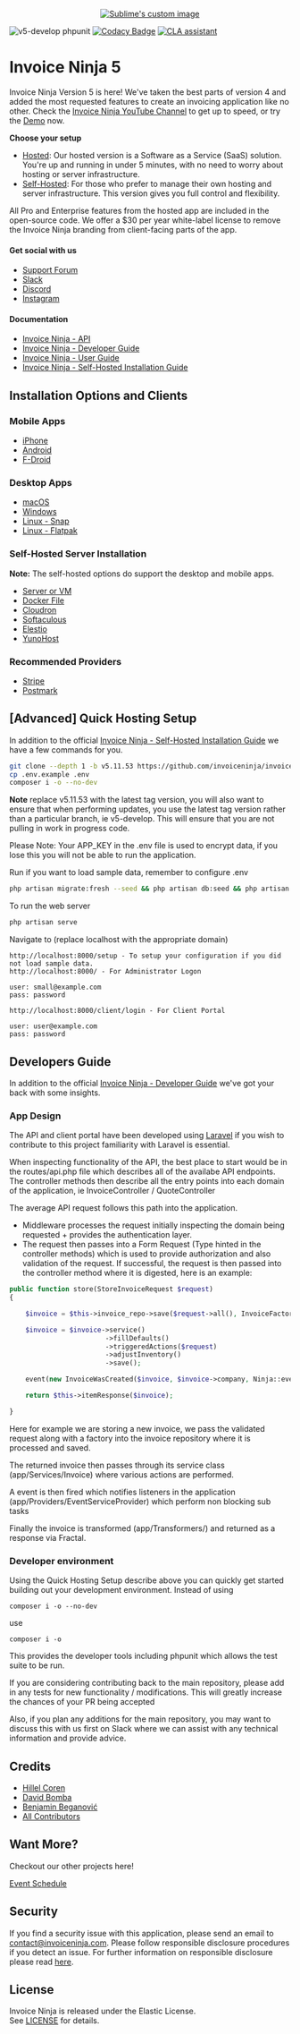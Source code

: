 <p align="center">
<a href ="https://www.youtube.com/watch?v=CxGxXiotv0I" target="_blank" title="Invoice Ninja Overview Video"><img src="https://raw.githubusercontent.com/hillelcoren/invoice-ninja/master/public/images/round_logo.png" alt="Sublime's custom image"/></a>
</p>

![v5-develop phpunit](https://github.com/invoiceninja/invoiceninja/workflows/phpunit/badge.svg?branch=v5-develop)
[![Codacy Badge](https://app.codacy.com/project/badge/Grade/d16c78aad8574466bf83232b513ef4fb)](https://www.codacy.com/gh/turbo124/invoiceninja/dashboard?utm_source=github.com&amp;utm_medium=referral&amp;utm_content=turbo124/invoiceninja&amp;utm_campaign=Badge_Grade)
<a href="https://cla-assistant.io/invoiceninja/invoiceninja"><img src="https://cla-assistant.io/readme/badge/invoiceninja/invoiceninja" alt="CLA assistant" /></a>

# Invoice Ninja 5

Invoice Ninja Version 5 is here! We've taken the best parts of version 4 and added the most requested features to create an invoicing application like no other. Check the [Invoice Ninja YouTube Channel](https://www.youtube.com/@appinvoiceninja) to get up to speed, or try the [Demo](https://react.invoicing.co/demo) now.

**Choose your setup**

- [Hosted](https://www.invoiceninja.com): Our hosted version is a Software as a Service (SaaS) solution. You're up and running in under 5 minutes, with no need to worry about hosting or server infrastructure.
- [Self-Hosted](https://www.invoiceninja.org): For those who prefer to manage their own hosting and server infrastructure. This version gives you full control and flexibility.

All Pro and Enterprise features from the hosted app are included in the open-source code. We offer a $30 per year white-label license to remove the Invoice Ninja branding from client-facing parts of the app.  

#### Get social with us

* [Support Forum](https://forum.invoiceninja.com)
* [Slack](http://slack.invoiceninja.com)
* [Discord](https://discord.gg/ZwEdtfCwXA)
* [Instagram](https://www.instagram.com/appinvoiceninja)

#### Documentation

* [Invoice Ninja - API](https://api-docs.invoicing.co/)
* [Invoice Ninja - Developer Guide](https://invoiceninja.github.io/en/developer-guide/)
* [Invoice Ninja - User Guide](https://invoiceninja.github.io/en/user-guide/)
* [Invoice Ninja - Self-Hosted Installation Guide](https://invoiceninja.github.io/en/self-host-installation/)

## Installation Options and Clients

### Mobile Apps
* [iPhone](https://apps.apple.com/app/id1503970375?platform=iphone)
* [Android](https://play.google.com/store/apps/details?id=com.invoiceninja.app)
* [F-Droid](https://f-droid.org/en/packages/com.invoiceninja.app)

### Desktop Apps
* [macOS](https://apps.apple.com/app/id1503970375?platform=mac)
* [Windows](https://microsoft.com/en-us/p/invoice-ninja/9n3f2bbcfdr6)
* [Linux - Snap](https://snapcraft.io/invoiceninja)
* [Linux - Flatpak](https://flathub.org/apps/com.invoiceninja.InvoiceNinja)

### Self-Hosted Server Installation 
**Note:** The self-hosted options do support the desktop and mobile apps.

* [Server or VM](https://invoiceninja.github.io/en/self-host-installation/)
* [Docker File](https://hub.docker.com/r/invoiceninja/invoiceninja/)
* [Cloudron](https://www.cloudron.io/store/com.invoiceninja.cloudronapp2.html)
* [Softaculous](https://www.softaculous.com/apps/ecommerce/Invoice_Ninja)
* [Elestio](https://elest.io/open-source/invoiceninja)
* [YunoHost](https://apps.yunohost.org/app/invoiceninja5)

### Recommended Providers
* [Stripe](https://stripe.com/)
* [Postmark](https://postmarkapp.com/)

## [Advanced] Quick Hosting Setup

In addition to the official [Invoice Ninja - Self-Hosted Installation Guide](https://invoiceninja.github.io/en/self-host-installation/) we have a few commands for you.

```sh
git clone --depth 1 -b v5.11.53 https://github.com/invoiceninja/invoiceninja.git
cp .env.example .env
composer i -o --no-dev
```

**Note** replace v5.11.53 with the latest tag version, you will also want to ensure that when performing updates, you use the latest tag version rather than a particular branch, ie v5-develop. This will ensure that you are not pulling in work in progress code.

Please Note: 
Your APP_KEY in the .env file is used to encrypt data, if you lose this you will not be able to run the application.

Run if you want to load sample data, remember to configure .env
```sh
php artisan migrate:fresh --seed && php artisan db:seed && php artisan ninja:create-test-data
```

To run the web server
```sh
php artisan serve 
```

Navigate to (replace localhost with the appropriate domain)
```
http://localhost:8000/setup - To setup your configuration if you did not load sample data.
http://localhost:8000/ - For Administrator Logon

user: small@example.com
pass: password

http://localhost:8000/client/login - For Client Portal

user: user@example.com
pass: password
```
## Developers Guide

In addition to the official [Invoice Ninja - Developer Guide](https://invoiceninja.github.io/en/developer-guide/) we've got your back with some insights.

### App Design

The API and client portal have been developed using [Laravel](https://laravel.com) if you wish to contribute to this project familiarity with Laravel is essential.

When inspecting functionality of the API, the best place to start would be in the routes/api.php file which describes all of the availabe API endpoints. The controller methods then describe all the entry points into each domain of the application, ie InvoiceController / QuoteController

The average API request follows this path into the application.

* Middleware processes the request initially inspecting the domain being requested + provides the authentication layer.
* The request then passes into a Form Request (Type hinted in the controller methods) which is used to provide authorization and also validation of the request. If successful, the request is then passed into the controller method where it is digested, here is an example:

```php
public function store(StoreInvoiceRequest $request)
{

    $invoice = $this->invoice_repo->save($request->all(), InvoiceFactory::create(auth()->user()->company()->id, auth()->user()->id));

    $invoice = $invoice->service()
                        ->fillDefaults()
                        ->triggeredActions($request)
                        ->adjustInventory()
                        ->save();

    event(new InvoiceWasCreated($invoice, $invoice->company, Ninja::eventVars(auth()->user() ? auth()->user()->id : null)));

    return $this->itemResponse($invoice);

}
```

Here for example we are storing a new invoice, we pass the validated request along with a factory into the invoice repository where it is processed and saved.

The returned invoice then passes through its service class (app/Services/Invoice) where various actions are performed.

A event is then fired which notifies listeners in the application (app/Providers/EventServiceProvider) which perform non blocking sub tasks 

Finally the invoice is transformed (app/Transformers/) and returned as a response via Fractal.

### Developer environment

Using the Quick Hosting Setup describe above you can quickly get started building out your development environment. Instead of using 

```
composer i -o --no-dev
``` 

use

```
composer i -o
```

This provides the developer tools including phpunit which allows the test suite to be run.

If you are considering contributing back to the main repository, please add in any tests for new functionality / modifications. This will greatly increase the chances of your PR being accepted

Also, if you plan any additions for the main repository, you may want to discuss this with us first on Slack where we can assist with any technical information and provide advice.

## Credits
* [Hillel Coren](https://hillelcoren.com/)
* [David Bomba](https://github.com/turbo124)
* [Benjamin Beganović](https://github.com/beganovich)
* [All Contributors](https://github.com/invoiceninja/invoiceninja/graphs/contributors)


## Want More?
Checkout our other projects here!

[Event Schedule](https://www.eventschedule.com/)


## Security

If you find a security issue with this application, please send an email to contact@invoiceninja.com.
Please follow responsible disclosure procedures if you detect an issue.
For further information on responsible disclosure please read [here](https://cheatsheetseries.owasp.org/cheatsheets/Vulnerability_Disclosure_Cheat_Sheet.html).

## License
Invoice Ninja is released under the Elastic License.  
See [LICENSE](LICENSE) for details.
